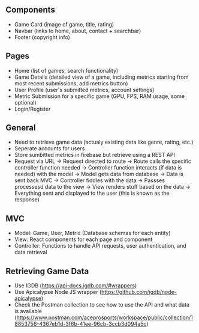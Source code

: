## Components

- Game Card (image of game, title, rating)
- Navbar (links to home, about, contact + searchbar)
- Footer (copyright info)

## Pages

- Home (list of games, search functionality)
- Game Details (detailed view of a game, including metrics starting from most recent submissions, add metrics button)
- User Profile (user's submitted metrics, account settings)
- Metric Submission for a specific game (GPU, FPS, RAM usage, some optional)
- Login/Register

## General

- Need to retrieve game data (actualy existing data like genre, rating, etc.)
- Seperate accounts for users
- Store sumbitted metrics in firebase but retrieve using a REST API
- Request via URL -> Request directed to route -> Route calls the specific controller function needed -> Controller function interacts (if data is needed) with the model -> Model gets data from database -> Data is sent back MVC -> Controller fiddles with the data -> Passses processesd data to the view -> View renders stuff based on the data -> Everything sent and displayed to the user (this is known as the response)

## MVC

- Model: Game, User, Metric (Database schemas for each entity)
- View: React components for each page and component
- Controller: Functions to handle API requests, user authentication, and data retrieval

## Retrieving Game Data

- Use IGDB (https://api-docs.igdb.com/#wrappers)
- Use Apicalypse Node JS wrapper (https://github.com/igdb/node-apicalypse)
- Check the Postman collection to see how to use the API and what data is available (https://www.postman.com/aceprosports/workspace/public/collection/18853756-4367eb1d-3f6b-41ee-96cb-3ccb3d094a5c)
